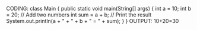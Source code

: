 CODING:
class Main {
public static void main(String[] args) {
int a = 10;
int b = 20;
// Add two numbers
int sum = a + b;
// Print the result
System.out.println(a + " + " + b + " = " + sum);
}
}
OUTPUT:
10+20=30
